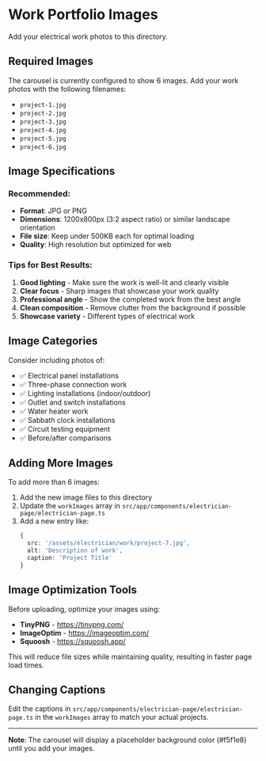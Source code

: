 # Work Portfolio Images

Add your electrical work photos to this directory.

## Required Images

The carousel is currently configured to show 6 images. Add your work photos with the following filenames:

- `project-1.jpg`
- `project-2.jpg`
- `project-3.jpg`
- `project-4.jpg`
- `project-5.jpg`
- `project-6.jpg`

## Image Specifications

### Recommended:

- **Format**: JPG or PNG
- **Dimensions**: 1200x800px (3:2 aspect ratio) or similar landscape orientation
- **File size**: Keep under 500KB each for optimal loading
- **Quality**: High resolution but optimized for web

### Tips for Best Results:

1. **Good lighting** - Make sure the work is well-lit and clearly visible
2. **Clear focus** - Sharp images that showcase your work quality
3. **Professional angle** - Show the completed work from the best angle
4. **Clean composition** - Remove clutter from the background if possible
5. **Showcase variety** - Different types of electrical work

## Image Categories

Consider including photos of:

- ✅ Electrical panel installations
- ✅ Three-phase connection work
- ✅ Lighting installations (indoor/outdoor)
- ✅ Outlet and switch installations
- ✅ Water heater work
- ✅ Sabbath clock installations
- ✅ Circuit testing equipment
- ✅ Before/after comparisons

## Adding More Images

To add more than 6 images:

1. Add the new image files to this directory
2. Update the `workImages` array in `src/app/components/electrician-page/electrician-page.ts`
3. Add a new entry like:
   ```typescript
   {
     src: '/assets/electrician/work/project-7.jpg',
     alt: 'Description of work',
     caption: 'Project Title'
   }
   ```

## Image Optimization Tools

Before uploading, optimize your images using:

- **TinyPNG** - https://tinypng.com/
- **ImageOptim** - https://imageoptim.com/
- **Squoosh** - https://squoosh.app/

This will reduce file sizes while maintaining quality, resulting in faster page load times.

## Changing Captions

Edit the captions in `src/app/components/electrician-page/electrician-page.ts` in the `workImages` array to match your actual projects.

---

**Note**: The carousel will display a placeholder background color (#f5f1e8) until you add your images.

